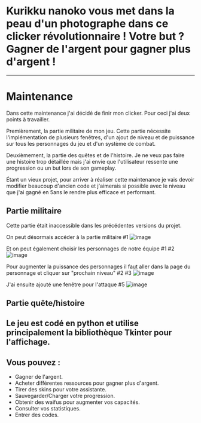 # Kurikku nanoko vous met dans la peau d'un photographe dans ce clicker révolutionnaire ! Votre but ? Gagner de l'argent pour gagner plus d'argent !
____
# Maintenance
Dans cette maintenance j'ai décidé de finir mon clicker. Pour ceci j'ai deux points à travailler.

Premièrement, la partie militaire de mon jeu. Cette partie nécessite l'implémentation de plusieurs fenêtres, d'un ajout de niveau et de puissance sur tous les personnages du jeu et d'un système de combat.

Deuxièmement, la partie des quêtes et de l'histoire. Je ne veux pas faire une histoire trop détaillée mais j'ai envie que l'utilisateur ressente une progression ou un but lors de son gameplay.

Étant un vieux projet, pour arriver à réaliser cette maintenance je vais devoir modifier beaucoup d'ancien code et j'aimerais si possible avec le niveau que j'ai gagné en 5ans le rendre plus efficace et performant.

## Partie militaire
Cette partie était inaccessible dans les précédentes versions du projet. 

On peut désormais accéder à la partie militaire #1
![image](https://user-images.githubusercontent.com/98430140/158851861-2b4fde0e-a036-427a-92fb-c57e93a7a6d8.png)

Et on peut également choisir les personnages de notre équipe #1 #2
![image](https://user-images.githubusercontent.com/98430140/158852157-553f7a03-1bac-4382-9b73-17a564f81e8e.png)

Pour augmenter la puissance des personnages il faut aller dans la page du personnage et cliquer sur "prochain niveau" #2 #3
![image](https://user-images.githubusercontent.com/98430140/158852454-d6231fa3-d8a1-406f-bac1-eb0b044f8f9c.png)

J'ai ensuite ajouté une fenêtre pour l'attaque #5
![image](https://user-images.githubusercontent.com/98430140/159138142-b775f1be-353a-4666-8bd6-68787b979c2e.png)

## Partie quête/histoire


## Le jeu est codé en python et utilise principalement la bibliothèque Tkinter pour l'affichage.
## Vous pouvez :
 - Gagner de l'argent.
 - Acheter différentes ressources pour gagner plus d'argent.
 - Tirer des skins pour votre assistante.
 - Sauvegarder/Charger votre progression.
 - Obtenir des waifus pour augmenter vos capacités.
 - Consulter vos statistiques.
 - Entrer des codes.
